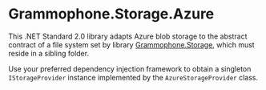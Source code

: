 # Grammophone.Storage.Azure
This .NET Standard 2.0 library adapts Azure blob storage to the abstract contract of a file system set by library
[Grammophone.Storage](https://github.com/grammophone/Grammophone.Storage/), which must reside in a sibling folder.

Use your preferred dependency injection framework to obtain a singleton `IStorageProvider` instance
implemented by the `AzureStorageProvider` class.
